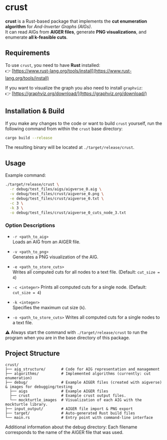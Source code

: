 # crust

**crust** is a Rust-based package that implements the **cut enumeration algorithm** for *And-Inverter Graphs (AIGs)*.  
It can read AIGs from **AIGER files**, generate **PNG visualizations**, and enumerate **all k-feasible cuts**.

## Requirements

To use `crust`, you need to have **Rust** installed:  
👉 [https://www.rust-lang.org/tools/install](https://www.rust-lang.org/tools/install)

If you want to visualize the graph you also need to install `graphviz`:  
👉 [https://graphviz.org/download/](https://graphviz.org/download/)

## Installation & Build

If you make any changes to the code or want to build `crust` yourself, run the following command from within the `crust` base directory:

```bash
cargo build --release
```

The resulting binary will be located at `./target/release/crust`.

## Usage

Example command:

```bash
./target/release/crust \
  -r debug/test_files/aigs/aigverse_0.aig \
  -v debug/test_files/crust/aigverse_0.png \
  -e debug/test_files/crust/aigverse_0.txt \
  -c 3 \
  -k 3 \
  -o debug/test_files/crust/aigverse_0_cuts_node_3.txt
```

### Option Descriptions

- `-r <path_to_aig>`  
  Loads an AIG from an AIGER file.

- `-v <path_to_png>`  
  Generates a PNG visualization of the AIG.

- `-e <path_to_store_cuts>`  
  Writes all computed cuts for all nodes to a text file. (Default: `cut_size = 4`)

- `-c <integer>`
  Prints all computed cuts for a single node. (Default: `cut_size = 4`)

- `-k <integer>`  
  Specifies the maximum cut size (`k`).

- `-o <path_to_store_cuts>`
  Writes all computed cuts for a single nodes to a text file.

⚠️ Always start the command with `./target/release/crust` to run the program when you are in the base directory of this package.

## Project Structure

```text
crust/
├── aig_structure/       # Code for AIG representation and management
├── algorithms/          # Implemented algorithms (currently: cut enumeration)
├── debug/               # Example AIGER files (created with aigverse) & images for debugging/testing
  ├── aigs               # Example AIGER files
  ├── crust              # Example crust output files.
  └── mockturtle_images  # Visualization of each AIG with the mockturtle library. 
├── input_output/        # AIGER file import & PNG export
├── target/              # Auto-generated Rust build files
└── main.rs              # Entry point with command-line interface
```
Additional information about the debug directory: Each filename corresponds to the name of the AIGER file that was used.